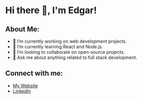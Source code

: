 # Hi there 👋, I'm Edgar!

## About Me:
- 🔭 I’m currently working on web development projects.
- 🌱 I’m currently learning React and Node.js.
- 👯 I’m looking to collaborate on open-source projects.
- 💬 Ask me about anything related to full stack development.

## Connect with me:
- [My Website](https://example.com)
- [LinkedIn](https://linkedin.com/in/your-profile)


